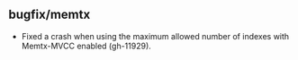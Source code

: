 ## bugfix/memtx

* Fixed a crash when using the maximum allowed number of indexes with Memtx-MVCC
  enabled (gh-11929).
